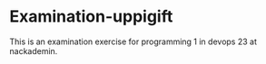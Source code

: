 # Examination-uppigift
This is an examination exercise for programming 1 in devops 23 at nackademin.

